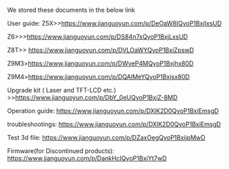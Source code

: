 We stored these documents in the below link

User guide:
Z5X>>https://www.jianguoyun.com/p/DeOaW8IQyoP1BxjIxsUD

Z6>>>https://www.jianguoyun.com/p/DS84n7sQyoP1BxjLxsUD

Z8T>> https://www.jianguoyun.com/p/DVLOaWYQyoP1BxiZpswD

Z9M3>https://www.jianguoyun.com/p/DWveP4MQyoP1Bxjhx80D

Z9M4>https://www.jianguoyun.com/p/DQAlMeYQyoP1Bxjsx80D

Upgrade kit ( Laser and TFT-LCD etc.) >>https://www.jianguoyun.com/p/DbY_0eUQyoP1BxiZ-8MD


Operation guide:
https://www.jianguoyun.com/p/DXlK2D0QyoP1BxiEmsgD

troubleshootings:
https://www.jianguoyun.com/p/DXlK2D0QyoP1BxiEmsgD

Test 3d file:
https://www.jianguoyun.com/p/DZaxOegQyoP1BxijpMwD 

Firmware(for Discontinued products):
https://www.jianguoyun.com/p/DankHcIQyoP1BxiYt7wD 


